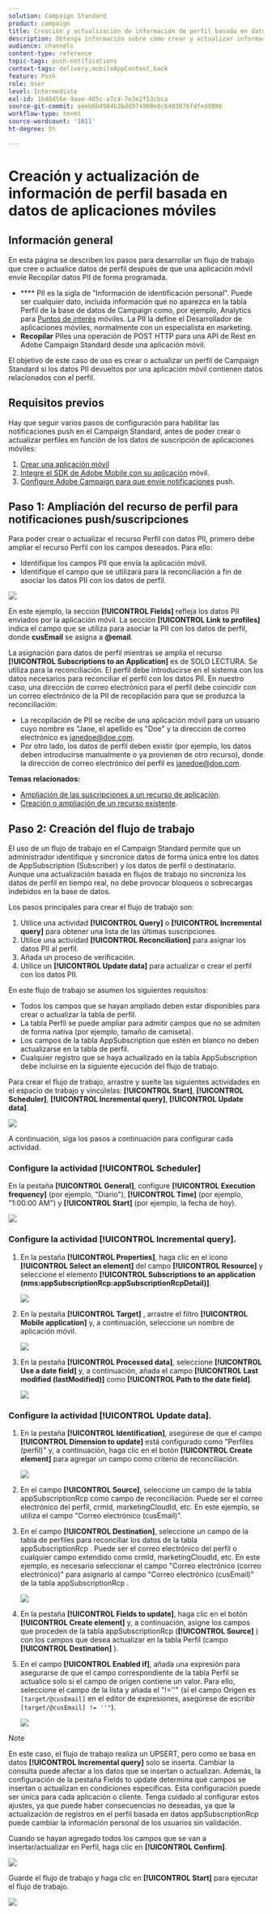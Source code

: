 ```yaml
---
solution: Campaign Standard
product: campaign
title: Creación y actualización de información de perfil basada en datos de aplicaciones móviles
description: Obtenga información sobre cómo crear y actualizar información de perfil basada en datos de aplicaciones móviles.
audience: channels
content-type: reference
topic-tags: push-notifications
context-tags: delivery,mobileAppContent,back
feature: Push
role: User
level: Intermediate
exl-id: 1b48456e-9aae-485c-a7c4-7e3e2f53cbca
source-git-commit: aeeb6b4984b3bdd974960e8c6403876fdfedd886
workflow-type: tm+mt
source-wordcount: '1011'
ht-degree: 5%

---
```


# Creación y actualización de información de perfil basada en datos de aplicaciones móviles

## Información general

En esta página se describen los pasos para desarrollar un flujo de trabajo que cree o actualice datos de perfil después de que una aplicación móvil envíe Recopilar datos PII de forma programada.

* **** PII es la sigla de &quot;Información de identificación personal&quot;. Puede ser cualquier dato, incluida información que no aparezca en la tabla Perfil de la base de datos de Campaign como, por ejemplo, Analytics para [Puntos de interés](../../integrating/using/about-campaign-points-of-interest-data-integration.md) móviles. La PII la define el Desarrollador de aplicaciones móviles, normalmente con un especialista en marketing.
* **Recopilar** PIIes una operación de POST HTTP para una API de Rest en Adobe Campaign Standard desde una aplicación móvil.

El objetivo de este caso de uso es crear o actualizar un perfil de Campaign Standard si los datos PII devueltos por una aplicación móvil contienen datos relacionados con el perfil.

## Requisitos previos

Hay que seguir varios pasos de configuración para habilitar las notificaciones push en el Campaign Standard, antes de poder crear o actualizar perfiles en función de los datos de suscripción de aplicaciones móviles:

1. [Crear una aplicación móvil](../../administration/using/configuring-a-mobile-application.md)
1. [Integre el SDK de Adobe Mobile con su aplicación](https://helpx.adobe.com/es/campaign/kb/integrate-mobile-sdk.html) móvil.
1. [Configure Adobe Campaign para que envíe notificaciones](https://helpx.adobe.com/es/campaign/kb/configuring-app-sdkv4.html) push.

## Paso 1: Ampliación del recurso de perfil para notificaciones push/suscripciones

Para poder crear o actualizar el recurso Perfil con datos PII, primero debe ampliar el recurso Perfil con los campos deseados. Para ello:

* Identifique los campos PII que envía la aplicación móvil.
* Identifique el campo que se utilizará para la reconciliación a fin de asociar los datos PII con los datos de perfil.

![](assets/update_profile1.png)

En este ejemplo, la sección **[!UICONTROL Fields]** refleja los datos PII enviados por la aplicación móvil. La sección **[!UICONTROL Link to profiles]** indica el campo que se utiliza para asociar la PII con los datos de perfil, donde **cusEmail** se asigna a **@email**.

La asignación para datos de perfil mientras se amplía el recurso **[!UICONTROL Subscriptions to an Application]** es de SOLO LECTURA. Se utiliza para la reconciliación. El perfil debe introducirse en el sistema con los datos necesarios para reconciliar el perfil con los datos PII. En nuestro caso, una dirección de correo electrónico para el perfil debe coincidir con un correo electrónico de la PII de recopilación para que se produzca la reconciliación:

* La recopilación de PII se recibe de una aplicación móvil para un usuario cuyo nombre es &quot;Jane, el apellido es &quot;Doe&quot; y la dirección de correo electrónico es janedoe@doe.com.
* Por otro lado, los datos de perfil deben existir (por ejemplo, los datos deben introducirse manualmente o ya provienen de otro recurso), donde la dirección de correo electrónico del perfil es janedoe@doe.com.

**Temas relacionados:**

* [Ampliación de las suscripciones a un recurso de aplicación](../../developing/using/extending-the-subscriptions-to-an-application-resource.md).
* [Creación o ampliación de un recurso existente](../../developing/using/key-steps-to-add-a-resource.md).

## Paso 2: Creación del flujo de trabajo

El uso de un flujo de trabajo en el Campaign Standard permite que un administrador identifique y sincronice datos de forma única entre los datos de AppSubscription (Subscriber) y los datos de perfil o destinatario. Aunque una actualización basada en flujos de trabajo no sincroniza los datos de perfil en tiempo real, no debe provocar bloqueos o sobrecargas indebidos en la base de datos.

Los pasos principales para crear el flujo de trabajo son:

1. Utilice una actividad **[!UICONTROL Query]** o **[!UICONTROL Incremental query]** para obtener una lista de las últimas suscripciones.
1. Utilice una actividad **[!UICONTROL Reconciliation]** para asignar los datos PII al perfil.
1. Añada un proceso de verificación.
1. Utilice un **[!UICONTROL Update data]** para actualizar o crear el perfil con los datos PII.

En este flujo de trabajo se asumen los siguientes requisitos:

* Todos los campos que se hayan ampliado deben estar disponibles para crear o actualizar la tabla de perfil.
* La tabla Perfil se puede ampliar para admitir campos que no se admiten de forma nativa (por ejemplo, tamaño de camiseta).
* Los campos de la tabla AppSubscription que estén en blanco no deben actualizarse en la tabla de perfil.
* Cualquier registro que se haya actualizado en la tabla AppSubscription debe incluirse en la siguiente ejecución del flujo de trabajo.

Para crear el flujo de trabajo, arrastre y suelte las siguientes actividades en el espacio de trabajo y vincúlelas: **[!UICONTROL Start]**, **[!UICONTROL Scheduler]**, **[!UICONTROL Incremental query]**, **[!UICONTROL Update data]**.

![](assets/update_profile0.png)

A continuación, siga los pasos a continuación para configurar cada actividad.

### Configure la actividad **[!UICONTROL Scheduler]**

En la pestaña **[!UICONTROL General]**, configure **[!UICONTROL Execution frequency]** (por ejemplo, &quot;Diario&quot;), **[!UICONTROL Time]** (por ejemplo, &quot;1:00:00 AM&quot;) y **[!UICONTROL Start]** (por ejemplo, la fecha de hoy).

![](assets/update_profile2.png)

### Configure la actividad **[!UICONTROL Incremental query]**.

1. En la pestaña **[!UICONTROL Properties]**, haga clic en el icono **[!UICONTROL Select an element]** del campo **[!UICONTROL Resource]** y seleccione el elemento **[!UICONTROL Subscriptions to an application (nms:appSubscriptionRcp:appSubscriptionRcpDetail)]**.

   ![](assets/update_profile3.png)

1. En la pestaña **[!UICONTROL Target]** , arrastre el filtro **[!UICONTROL Mobile application]** y, a continuación, seleccione un nombre de aplicación móvil.

   ![](assets/update_profile4.png)

1. En la pestaña **[!UICONTROL Processed data]**, seleccione **[!UICONTROL Use a date field]** y, a continuación, añada el campo **[!UICONTROL Last modified (lastModified)]** como **[!UICONTROL Path to the date field]**.

   ![](assets/update_profile5.png)

### Configure la actividad **[!UICONTROL Update data]**.

1. En la pestaña **[!UICONTROL Identification]**, asegúrese de que el campo **[!UICONTROL Dimension to update]** está configurado como &quot;Perfiles (perfil)&quot; y, a continuación, haga clic en el botón **[!UICONTROL Create element]** para agregar un campo como criterio de reconciliación.

   ![](assets/update_profile_createelement.png)

1. En el campo **[!UICONTROL Source]**, seleccione un campo de la tabla appSubscriptionRcp como campo de reconciliación. Puede ser el correo electrónico del perfil, crmId, marketingCloudId, etc. En este ejemplo, se utiliza el campo &quot;Correo electrónico (cusEmail)&quot;.

1. En el campo **[!UICONTROL Destination]**, seleccione un campo de la tabla de perfiles para reconciliar los datos de la tabla appSubscriptionRcp . Puede ser el correo electrónico del perfil o cualquier campo extendido como crmId, marketingCloudId, etc. En este ejemplo, es necesario seleccionar el campo &quot;Correo electrónico (correo electrónico)&quot; para asignarlo al campo &quot;Correo electrónico (cusEmail)&quot; de la tabla appSubscriptionRcp .

   ![](assets/update_profile7.png)

1. En la pestaña **[!UICONTROL Fields to update]**, haga clic en el botón **[!UICONTROL Create element]** y, a continuación, asigne los campos que proceden de la tabla appSubscriptionRcp (**[!UICONTROL Source]** ) con los campos que desea actualizar en la tabla Perfil (campo **[!UICONTROL Destination]** ).

1. En el campo **[!UICONTROL Enabled if]**, añada una expresión para asegurarse de que el campo correspondiente de la tabla Perfil se actualice solo si el campo de origen contiene un valor. Para ello, seleccione el campo de la lista y añada el &quot;!=&#39;&#39;&quot; (si el campo Origen es `[target/@cusEmail]` en el editor de expresiones, asegúrese de escribir `[target/@cusEmail] != ''"`).

   ![](assets/update_profile8.png)

>[!NOTE]
>
>En este caso, el flujo de trabajo realiza un UPSERT, pero como se basa en datos **[!UICONTROL Incremental query]** solo se inserta. Cambiar la consulta puede afectar a los datos que se insertan o actualizan.
>Además, la configuración de la pestaña Fields to update determina qué campos se insertan o actualizan en condiciones específicas. Esta configuración puede ser única para cada aplicación o cliente.
>Tenga cuidado al configurar estos ajustes, ya que puede haber consecuencias no deseadas, ya que la actualización de registros en el perfil basada en datos appSubscriptionRcp puede cambiar la información personal de los usuarios sin validación.

Cuando se hayan agregado todos los campos que se van a insertar/actualizar en Perfil, haga clic en **[!UICONTROL Confirm]**.

![](assets/update_profile9.png)

Guarde el flujo de trabajo y haga clic en **[!UICONTROL Start]** para ejecutar el flujo de trabajo.

![](assets/update_profile10.png)
